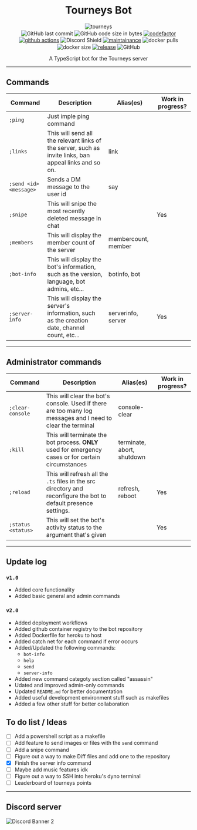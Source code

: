 <h1 align="center">Tourneys Bot</h1>
<p align="center">
    <img alt="tourneys" src="assets/banner.png"><br>
    <img alt="GitHub last commit" align="center" src="https://img.shields.io/github/last-commit/existential-nonce/tourneys-bot">
    <img alt="GitHub code size in bytes" align="center" src="https://img.shields.io/github/languages/code-size/existential-nonce/tourneys-bot">
    <a href="https://www.codefactor.io/repository/github/existential-nonce/tourneys-bot"><img alt="codefactor" align="center" src="https://www.codefactor.io/repository/github/existential-nonce/tourneys-bot/badge?s=21c9d17dad3405b1a8947910ddd6fe5a3dfab838"></a>
    <a href="https://actions-badge.atrox.dev/atrox/sync-dotenv/goto"><img alt="github actions" align="center" src="https://img.shields.io/endpoint.svg?url=https%3A%2F%2Factions-badge.atrox.dev%2Fatrox%2Fsync-dotenv%2Fbadge"></a>
    <img src="https://discordapp.com/api/guilds/688510763387715649/widget.png?style=shield" align="center" alt="Discord Shield"/>
    <a href="https://GitHub.com/Existential-nonce/Tourneys-bot/graphs/commit-activity">
    <img alt="maintainance" align="center" src="https://img.shields.io/badge/Maintained%3F-yes-green.svg"></a>
    <img alt="docker pulls" align="center" src="https://img.shields.io/docker/pulls/nonce1/tourneys-bot">
    <img alt="docker size" align="center" src="https://img.shields.io/docker/image-size/nonce1/tourneys-bot/latest">
    <a href="https://GitHub.com/Existential-nonce/Tourneys-bot">
    <img alt="release" align="center" src="https://img.shields.io/github/release/Existential-nonce/Tourneys-bot"></a>
    <img alt="GitHub" align="center" src="https://img.shields.io/github/license/existential-nonce/tourneys-bot">
    <br>
</p>
<p align="center"> A TypeScript bot for the Tourneys server </p>

- - -

## Commands
| Command | Description | Alias(es) | Work in progress? |
|---|---|---|---|
| `;ping` | Just imple ping command ||| 
| `;links` | This will send all the relevant links of the server, such as invite links, ban appeal links and so on. | link ||
| `;send <id> <message>` | Sends a DM message to the user id | say ||
| `;snipe` | This will snipe the most recently deleted message in chat || Yes |
| `;members` | This will display the member count of the server | membercount, member ||
| `;bot-info` | This will display the bot's information, such as the version, language, bot admins, etc... | botinfo, bot ||
| `;server-info` | This will display the server's information, such as the creation date, channel count, etc... | serverinfo, server | Yes |

- - -

## Administrator commands
| Command | Description | Alias(es) | Work in progress? | 
|---|---|---|---|
| `;clear-console` | This will clear the bot's console. Used if there are too many log messages and I need to clear the terminal | console-clear ||
| `;kill` | This will terminate the bot process. **ONLY** used for emergency cases or for certain circumstances | terminate, abort, shutdown ||
| `;reload` | This will refresh all the `.ts` files in the src directory and reconfigure the bot to default presence settings. | refresh, reboot | Yes |
| `;status <status>` | This will set the bot's activity status to the argument that's given || Yes |

- - -

## Update log

### `v1.0`
- Added core functionality
- Added basic general and admin commands

### `v2.0`
- Added deployment workflows
- Added github container registry to the bot repository
- Added Dockerfile for heroku to host
- Added catch net for each command if error occurs
- Added/Updated the following commands:
    - `bot-info`
    - `help`
    - `send`
    - `server-info`
- Added new command categoty section called "assassin"
- Udated and improved admin-only commands
- Updated `README.md` for better documentation
- Added useful development environment stuff such as makefiles
- Added a few other stuff for better collaboration


## To do list / Ideas
- [ ] Add a powershell script as a makefile
- [ ] Add feature to send images or files with the `send` command
- [ ] Add a snipe command
- [ ] Figure out a way to make Diff files and add one to the repository
- [x] Finish the server info command
- [ ] Maybe add music features idk
- [ ] Figure out a way to SSH into heroku's dyno terminal
- [ ] Leaderboard of tourneys points

- - -

## Discord server
<img src="https://discordapp.com/api/guilds/688510763387715649/widget.png?style=banner2" alt="Discord Banner 2"/>
